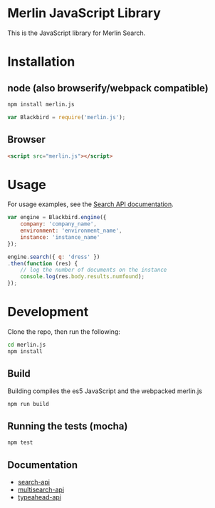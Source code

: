 # Merlin JavaScript Library

This is the JavaScript library for Merlin Search.

# Installation

## node (also browserify/webpack compatible)

```sh
npm install merlin.js
```

```javascript
var Blackbird = require('merlin.js');
```


## Browser
```html
<script src="merlin.js"></script>
```

# Usage

For usage examples, see the [Search API documentation](http://blackbird.am/docs?javascript#search-api).

```javascript
var engine = Blackbird.engine({
    company: 'company_name',
    environment: 'environment_name', 
    instance: 'instance_name'
});

engine.search({ q: 'dress' })
.then(function (res) { 
    // log the number of documents on the instance
    console.log(res.body.results.numfound);
});
```

# Development

Clone the repo, then run the following:

```sh
cd merlin.js
npm install
```

## Build

Building compiles the es5 JavaScript and the webpacked merlin.js

```sh
npm run build
```

## Running the tests (mocha)

```sh
npm test
```

## Documentation

- [search-api](http://blackbird.am/docs?javascript#search-api)
- [multisearch-api](http://blackbird.am/docs?javascript#multi-search-api)
- [typeahead-api](http://blackbird.am/docs?javascript#typeahead-api)
